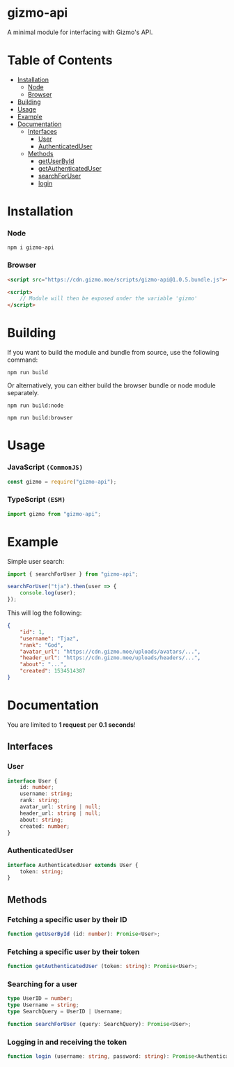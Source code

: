 # gizmo-api
A minimal module for interfacing with Gizmo's API.

# Table of Contents
- [Installation](#installation)
	- [Node](#node)
	- [Browser](#browser)
- [Building](#building)
- [Usage](#usage)
- [Example](#example)
- [Documentation](#documentation)
	- [Interfaces](#interfaces)
		- [User](#user)
		- [AuthenticatedUser](#authenticateduser)
	- [Methods](#methods)
		- [getUserById](#fetching-a-specific-user-by-their-id)
		- [getAuthenticatedUser](#fetching-a-specific-user-by-their-token)
		- [searchForUser](#searching-for-a-user)
		- [login](#logging-in-and-receiving-the-token)

# Installation

### Node
```
npm i gizmo-api
```

### Browser
```html
<script src="https://cdn.gizmo.moe/scripts/gizmo-api@1.0.5.bundle.js"></script>

<script>
	// Module will then be exposed under the variable 'gizmo'
</script>
```

# Building

If you want to build the module and bundle from source, use the following command:
```
npm run build
```

Or alternatively, you can either build the browser bundle or node module separately.
```
npm run build:node
```
```
npm run build:browser
```

# Usage

### JavaScript `(CommonJS)`
```js
const gizmo = require("gizmo-api");
```

### TypeScript `(ESM)`
```ts
import gizmo from "gizmo-api";
```

# Example

Simple user search:
```ts
import { searchForUser } from "gizmo-api";

searchForUser("tja").then(user => {
	console.log(user);
});
```
This will log the following:
```json
{
	"id": 1,
	"username": "Tjaz",
	"rank": "God",
	"avatar_url": "https://cdn.gizmo.moe/uploads/avatars/...",
	"header_url": "https://cdn.gizmo.moe/uploads/headers/...",
	"about": "...",
	"created": 1534514387
}
```

# Documentation

You are limited to **1 request** per **0.1 seconds**!

## Interfaces

### User
```ts
interface User {
	id: number;
	username: string;
	rank: string;
	avatar_url: string | null;
	header_url: string | null;
	about: string;
	created: number;
}
```

### AuthenticatedUser
```ts
interface AuthenticatedUser extends User {
	token: string;
}
```

## Methods

### Fetching a specific user by their ID
```ts
function getUserById (id: number): Promise<User>;
```

### Fetching a specific user by their token
```ts
function getAuthenticatedUser (token: string): Promise<User>;
```

### Searching for a user
```ts
type UserID = number;
type Username = string;
type SearchQuery = UserID | Username;

function searchForUser (query: SearchQuery): Promise<User>;
```

### Logging in and receiving the token
```ts
function login (username: string, password: string): Promise<AuthenticatedUser>;
```
